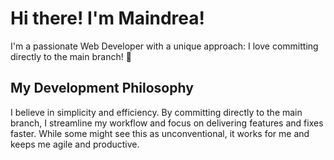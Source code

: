 # Hi there! I'm Maindrea!

I'm a passionate Web Developer with a unique approach: I love committing directly to the main branch! 🚀



## My Development Philosophy

I believe in simplicity and efficiency. By committing directly to the main branch, I streamline my workflow and focus on delivering features and fixes faster.
While some might see this as unconventional, it works for me and keeps me agile and productive.
